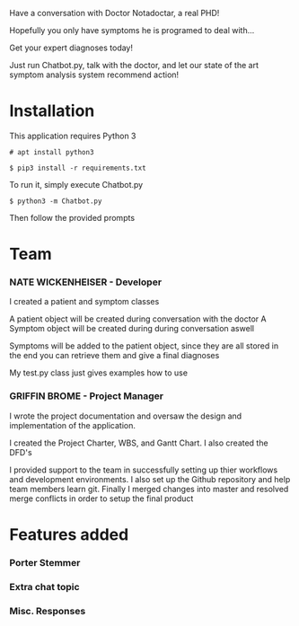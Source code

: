 Have a conversation with Doctor Notadoctar, a real PHD!

Hopefully you only have symptoms he is programed to deal with...

Get your expert diagnoses today!

Just run Chatbot.py, talk with the doctor, and let our state of the art symptom analysis
system recommend action!

Installation
===
This application requires Python 3

`# apt install python3`

`$ pip3 install -r requirements.txt`

To run it, simply execute Chatbot.py

`$ python3 -m Chatbot.py`

Then follow the provided prompts

Team
===

### NATE WICKENHEISER - Developer
I created a patient and symptom classes

A patient object will be created during conversation with the doctor
A Symptom object will be created during during conversation aswell

Symptoms will be added to the patient object, since they are all stored
in the end you can retrieve them and give a final diagnoses

My test.py class just gives examples how to use

### GRIFFIN BROME - Project Manager
I wrote the project documentation and oversaw the design and implementation of the application.

I created the Project Charter, WBS, and Gantt Chart. I also created the DFD's 

I provided support to the team in successfully setting up thier workflows and development environments. I also set up the Github repository and help team members learn git. Finally I merged changes into master and resolved merge conflicts in order to setup the final product 


Features added 
===
### Porter Stemmer

### Extra chat topic

### Misc. Responses 







